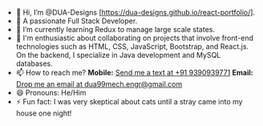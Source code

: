 - 👋 Hi, I’m @DUA-Designs  [https://dua-designs.github.io/react-portfolio/].
- 👀 A passionate Full Stack Developer.
- 🌱 I’m currently learning Redux to manage large scale states.
- 💞️ I'm enthusiastic about collaborating on projects that involve front-end technologies such as HTML, CSS, JavaScript, Bootstrap, and React.js. On the backend, I specialize in Java development and MySQL databases.
- 📫 How to reach me? 
       **Mobile:** [Send me a text at +91 9390939771](tel:+919390939771)
       **Email:** [Drop me an email at dua99mech.engr@gmail.com](mailto:dua99mech.engr@gmail.com)
- 😄 Pronouns: He/Him
- ⚡ Fun fact: I was very skeptical about cats until a stray came into my house one night!

<!---
DUA-Designs/DUA-Designs is a ✨ special ✨ repository because its `README.md` (this file) appears on your GitHub profile.
You can click the Preview link to take a look at your changes.
--->
